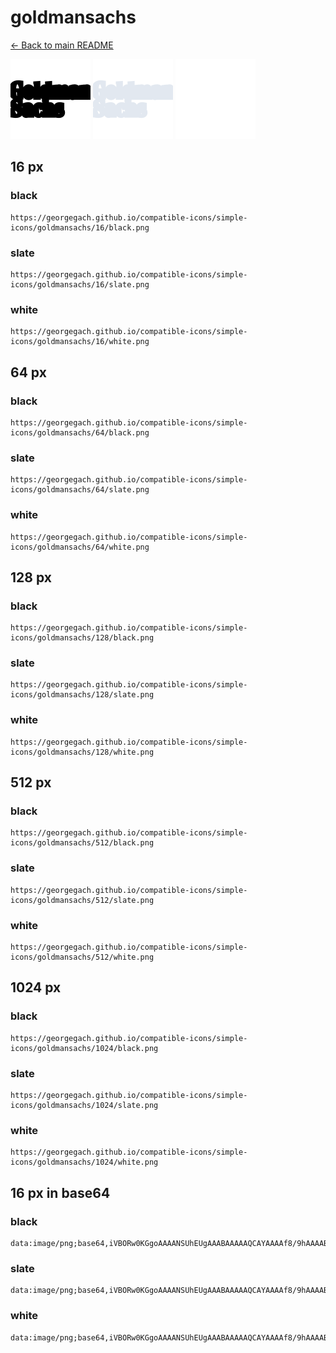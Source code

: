 # goldmansachs

[← Back to main README](../../README.md)


<img src="./128/black.png" width="128" alt="goldmansachs black icon" />
<img src="./128/slate.png" width="128" alt="goldmansachs slate icon" />
<img src="./128/white.png" width="128" alt="goldmansachs white icon" />

## 16 px

### black
```
https://georgegach.github.io/compatible-icons/simple-icons/goldmansachs/16/black.png
```

### slate
```
https://georgegach.github.io/compatible-icons/simple-icons/goldmansachs/16/slate.png
```

### white
```
https://georgegach.github.io/compatible-icons/simple-icons/goldmansachs/16/white.png
```

## 64 px

### black
```
https://georgegach.github.io/compatible-icons/simple-icons/goldmansachs/64/black.png
```

### slate
```
https://georgegach.github.io/compatible-icons/simple-icons/goldmansachs/64/slate.png
```

### white
```
https://georgegach.github.io/compatible-icons/simple-icons/goldmansachs/64/white.png
```

## 128 px

### black
```
https://georgegach.github.io/compatible-icons/simple-icons/goldmansachs/128/black.png
```

### slate
```
https://georgegach.github.io/compatible-icons/simple-icons/goldmansachs/128/slate.png
```

### white
```
https://georgegach.github.io/compatible-icons/simple-icons/goldmansachs/128/white.png
```

## 512 px

### black
```
https://georgegach.github.io/compatible-icons/simple-icons/goldmansachs/512/black.png
```

### slate
```
https://georgegach.github.io/compatible-icons/simple-icons/goldmansachs/512/slate.png
```

### white
```
https://georgegach.github.io/compatible-icons/simple-icons/goldmansachs/512/white.png
```

## 1024 px

### black
```
https://georgegach.github.io/compatible-icons/simple-icons/goldmansachs/1024/black.png
```

### slate
```
https://georgegach.github.io/compatible-icons/simple-icons/goldmansachs/1024/slate.png
```

### white
```
https://georgegach.github.io/compatible-icons/simple-icons/goldmansachs/1024/white.png
```

## 16 px in base64

### black
```
data:image/png;base64,iVBORw0KGgoAAAANSUhEUgAAABAAAAAQCAYAAAAf8/9hAAAABmJLR0QA/wD/AP+gvaeTAAAAy0lEQVQ4je3RwUpCURAG4O+aEILUpoWrViK09gFaue4N2vUEPYFPY22C9m7cKoSL1i0CFYqgoELLvC2cixfF+wL6w2Hm58zMP+c/7AFt9HEd/By3qKKDZlFzgl90UccJxjjDM07xhgq+8RR1L6hhmmCGFIcRk5zAOt9ACV+5mA2EeUFfmiVl/MQz7vCIe1zgEke4QgPv6OFgfatPTEMxDb6IfBF3KYbb1pnjNYqyM8JHjv9ZmruBMgaWDj+ghQmOQ7lq9VM3BZ7sNP4Bdw44LA+RH7wAAAAASUVORK5CYII=
```

### slate
```
data:image/png;base64,iVBORw0KGgoAAAANSUhEUgAAABAAAAAQCAYAAAAf8/9hAAAABmJLR0QA/wD/AP+gvaeTAAABFElEQVQ4je2QO0oDYQCEv/mz4iuohUiqVEGwEzyAlbU3sPMEnsDTqI1gb2OrIAjWQlbIriuyi5qQ547FKinUXECnmmaY+Qb+RfspP46T4jpO8iOAx+d8N06KsyzL6nFanLQ7xc6svOK0GCFdYlrgdXAHtGWIBU3QC5SLQj3gwahlnCEawn2102IgZPA8YIM0LTCgX8oBCIguchB0AQkNqMx4Rs5fJpI1xOWIEM6F78NYF2XkfdsHoBWkQ5nNUhRzk8nVMISaNF2lOM3fjSJBBNQkumXpJUmqmjT8xLtrNta2vyOgBcEbUKM6YVkKicVrxe95oDTe+IklAm5seiFwa3tPCglm1aYvVLctB0aI01ln/mV9AFLEfEDxbGvrAAAAAElFTkSuQmCC
```

### white
```
data:image/png;base64,iVBORw0KGgoAAAANSUhEUgAAABAAAAAQCAYAAAAf8/9hAAAABmJLR0QA/wD/AP+gvaeTAAAA10lEQVQ4je3QvS5EcRAF8N9lkyU2NCIqlUjUHkCl9gY6T+AJPA0ayfYaLYko1AoFiUQiLLlrN/co9i9ZX/sCnGbmZGbOzBz+Icl+krMke4VvJjlK0klykGRj0nyVZIATrGIRt1jHDVbwgFm84rr03WMZdZWkj6BdYjV+4Bf+DVN4GYsV+qU2nPT5R9LCGwY4xhW62MYO5rGLNTziFNOfrkrSS1InGWaEXpKm5E2pJcnlby/M4Lkowxzu8FQ2tdFg6SeBFs6NHL7AVhleQI1OERngcIInfxrvn9twUrrEf4sAAAAASUVORK5CYII=
```

